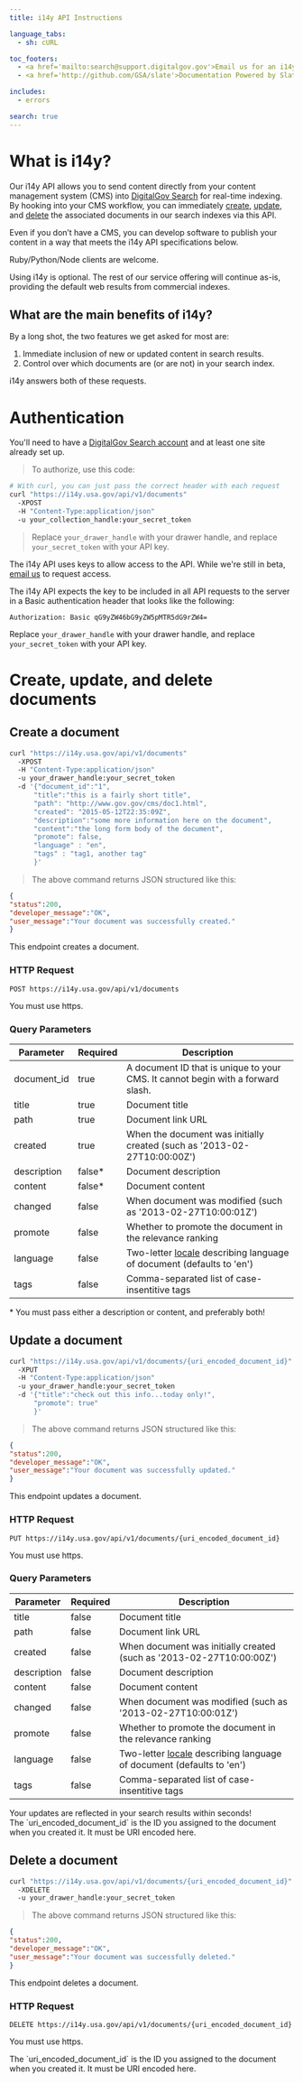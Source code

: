 ```yaml
---
title: i14y API Instructions

language_tabs:
  - sh: cURL

toc_footers:
  - <a href='mailto:search@support.digitalgov.gov'>Email us for an i14y API key</a>
  - <a href='http://github.com/GSA/slate'>Documentation Powered by Slate</a>

includes:
  - errors

search: true
---
```


# What is i14y?

Our i14y API allows you to send content directly from your content management system (CMS) into [DigitalGov Search](http://search.digitalgov.gov/) for real-time indexing. By hooking into your CMS workflow, you can immediately [create](#create-a-document), [update](#update-a-document), and [delete](#delete-a-document) the associated documents in our search indexes via this API.

Even if you don’t have a CMS, you can develop software to publish your content in a way that meets the i14y API specifications below.

Ruby/Python/Node clients are welcome.

Using i14y is optional. The rest of our service offering will continue as-is, providing the default web results from commercial indexes.

## What are the main benefits of i14y?

By a long shot, the two features we get asked for most are:

1. Immediate inclusion of new or updated content in search results.
2. Control over which documents are (or are not) in your search index.

i14y answers both of these requests.

# Authentication

You'll need to have a [DigitalGov Search account](https://search.usa.gov/sites) and at least one site already set up.

> To authorize, use this code:

```sh
# With curl, you can just pass the correct header with each request
curl "https://i14y.usa.gov/api/v1/documents"
  -XPOST 
  -H "Content-Type:application/json"
  -u your_collection_handle:your_secret_token 
```

> Replace `your_drawer_handle` with your drawer handle, and replace `your_secret_token` with your API key.

The i14y API uses keys to allow access to the API. While we're still in beta, [email us](mailto:search@support.digitalgov.gov) to request access.

The i14y API expects the key to be included in all API requests to the server in a Basic authentication header that looks like the following:

`Authorization: Basic qG9yZW46bG9yZW5pMTR5dG9rZW4=`

<aside class="notice">
Replace <code>your_drawer_handle</code> with your drawer handle, and replace <code>your_secret_token</code> with your API key.
</aside>

# Create, update, and delete documents

## Create a document

```sh
curl "https://i14y.usa.gov/api/v1/documents"
  -XPOST 
  -H "Content-Type:application/json"
  -u your_drawer_handle:your_secret_token
  -d '{"document_id":"1",
      "title":"this is a fairly short title",
      "path": "http://www.gov.gov/cms/doc1.html", 
      "created": "2015-05-12T22:35:09Z",
      "description":"some more information here on the document", 
      "content":"the long form body of the document", 
      "promote": false, 
      "language" : "en",
      "tags" : "tag1, another tag"
      }'
```

> The above command returns JSON structured like this:

```json
{
"status":200,
"developer_message":"OK",
"user_message":"Your document was successfully created."
}
```

This endpoint creates a document.

### HTTP Request

`POST https://i14y.usa.gov/api/v1/documents`

You must use https.

### Query Parameters

Parameter | Required | Description 
--------- | ------- | ----------- 
document_id | true | A document ID that is unique to your CMS. It cannot begin with a forward slash.
title | true | Document title
path | true | Document link URL
created | true | When the document was initially created (such as '2013-02-27T10:00:00Z') 
description | false* | Document description
content | false* | Document content
changed | false | When document was modified (such as '2013-02-27T10:00:01Z')
promote | false | Whether to promote the document in the relevance ranking
language | false | Two-letter [locale](https://github.com/GSA/punchcard/tree/master/localizations) describing language of document (defaults to 'en')
tags | false | Comma-separated list of case-insentitive tags

<aside class="success">
* You must pass either a description or content, and preferably both!
</aside>

## Update a document

```sh
curl "https://i14y.usa.gov/api/v1/documents/{uri_encoded_document_id}"
  -XPUT 
  -H "Content-Type:application/json"
  -u your_drawer_handle:your_secret_token
  -d '{"title":"check out this info...today only!",
      "promote": true"
      }'
```

> The above command returns JSON structured like this:

```json
{
"status":200,
"developer_message":"OK",
"user_message":"Your document was successfully updated."
}
```

This endpoint updates a document.

### HTTP Request

`PUT https://i14y.usa.gov/api/v1/documents/{uri_encoded_document_id}`

You must use https.

### Query Parameters

Parameter | Required | Description 
--------- | ------- | ----------- 
title | false | Document title
path | false | Document link URL
created | false | When document was initially created (such as '2013-02-27T10:00:00Z') 
description | false | Document description
content | false | Document content
changed | false | When document was modified (such as '2013-02-27T10:00:01Z')
promote | false | Whether to promote the document in the relevance ranking
language | false | Two-letter [locale](https://github.com/GSA/punchcard/tree/master/localizations) describing language of document (defaults to 'en')
tags | false | Comma-separated list of case-insentitive tags

<aside class="success">
Your updates are reflected in your search results within seconds!
</aside>
<aside class="notice">
The `uri_encoded_document_id` is the ID you assigned to the document when you created it. It must be URI encoded here.
</aside>

## Delete a document

```sh
curl "https://i14y.usa.gov/api/v1/documents/{uri_encoded_document_id}"
  -XDELETE 
  -u your_drawer_handle:your_secret_token
```

> The above command returns JSON structured like this:

```json
{
"status":200,
"developer_message":"OK",
"user_message":"Your document was successfully deleted."
}
```

This endpoint deletes a document.

### HTTP Request

`DELETE https://i14y.usa.gov/api/v1/documents/{uri_encoded_document_id}`

You must use https.

<aside class="notice">
The `uri_encoded_document_id` is the ID you assigned to the document when you created it. It must be URI encoded here.
</aside>
